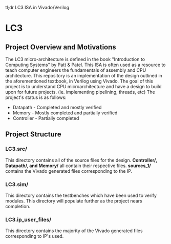 tl;dr LC3 ISA in Vivado/Verilog

# LC3
## Project Overview and Motivations
The LC3 micro-architecture is defined in the book "Introduction to Computing Systems" by Patt & Patel. 
This ISA is often used as a resource to teach computer engineers the fundamentals of assembly and CPU architecture.
This repository is an implementation of the design outlined in the aforementioned textbook, in Verilog using Vivado.
The goal of this project is to understand CPU microarchitecture and have a design to build upon for future projects. (ie. implementing pipelining, threads, etc)
The project's status is as follows: 
 - Datapath - Completed and mostly verified
 - Memory - Mostly completed and partially verified
 - Controller - Partially completed

## Project Structure
### LC3.src/
This directory contains all of the source files for the design.
**Controller/, Datapath/, and Memory/** all contain their respective files.
**sources_1/** contains the Vivado generated files corresponding to the IP. 
### LC3.sim/
This directory contains the testbenches which have been used to verify modules.
This directory will populate further as the project nears completion.
### LC3.ip_user_files/
This directory contains the majority of the Vivado generated files corresponding to IP's used.


